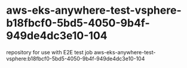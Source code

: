 # aws-eks-anywhere-test-vsphere-b18fbcf0-5bd5-4050-9b4f-949de4dc3e10-104
repository for use with E2E test job aws-eks-anywhere-test-vsphere:b18fbcf0-5bd5-4050-9b4f-949de4dc3e10-104
